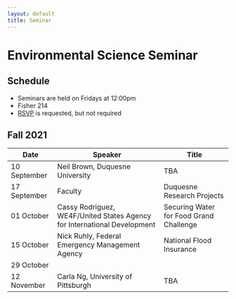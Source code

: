 ```yaml
---
layout: default
title: Seminar
---
```

# Environmental Science Seminar  

## Schedule  
- Seminars are held on Fridays at 12:00pm  
- Fisher 214  
- [RSVP](https://bit.ly/ESsemRSVP) is requested, but not required

## Fall 2021  

|Date|Speaker|Title|
|---|---|---|
10 September|Neil Brown, Duquesne University|TBA|  
17 September|Faculty|Duquesne Research Projects|  
01 October|Cassy Rodriguez, WE4F/United States Agency for International Development|Securing Water for Food Grand Challenge|  
15 October|Nick Ruhly, Federal Emergency Management Agency|National Flood Insurance|  
29 October| |  
12 November|Carla Ng, University of Pittsburgh|TBA|  

